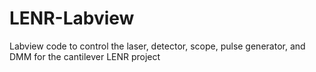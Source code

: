# LENR-Labview
Labview code to control the laser, detector, scope, pulse generator, and DMM for the cantilever LENR project
